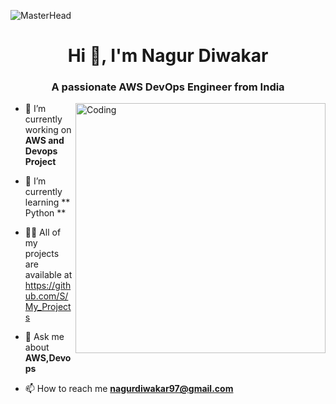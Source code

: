 ![MasterHead](https://ibagroupit.com/wp-content/uploads/2020/05/banner_1300-357_devops.png)
<h1 align="center">Hi 👋, I'm Nagur Diwakar</h1>
<h3 align="center">A passionate AWS DevOps Engineer from India</h3>
<img align="right" alt="Coding" width="400" src="https://cdn.dribbble.com/users/1162077/screenshots/3848914/programmer.gif">


- 🔭 I’m currently working on **AWS and Devops Project**

- 🌱 I’m currently learning ** Python **

- 👨‍💻 All of my projects are available at https://github.com/S/My_Projects

- 💬 Ask me about **AWS,Devops**

- 📫 How to reach me **nagurdiwakar97@gmail.com**

